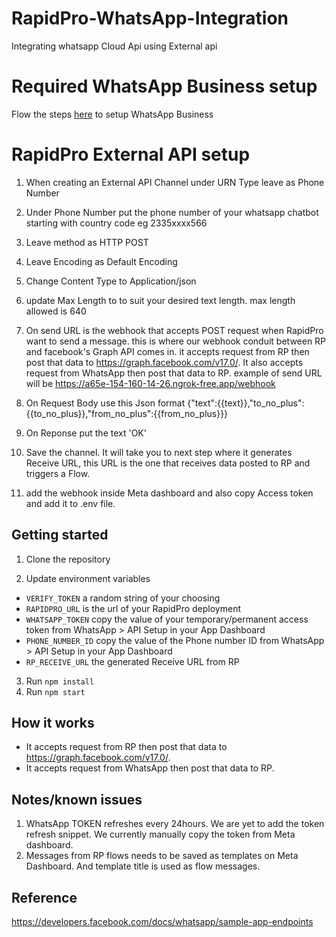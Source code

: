 # RapidPro-WhatsApp-Integration
Integrating whatsapp Cloud Api using External api

# Required WhatsApp Business setup
Flow the steps [here](https://developers.facebook.com/docs/whatsapp/cloud-api/get-started) to setup WhatsApp Business

# RapidPro External API setup

1. When creating an External API Channel under URN Type leave as Phone Number

2. Under Phone Number put the phone number of your whatsapp chatbot starting with country code eg 2335xxxx566

3. Leave method as HTTP POST

4. Leave Encoding as Default Encoding

5. Change Content Type to Application/json

6. update Max Length to to suit your desired text length. max length allowed is 640

7. On send URL is the webhook that accepts POST request when RapidPro want to send a message. this is where our webhook conduit between RP and facebook's Graph API comes in. it accepts request from RP then post that data to https://graph.facebook.com/v17.0/. It also accepts request from WhatsApp then post that data to RP. example of send URL will be https://a65e-154-160-14-26.ngrok-free.app/webhook

8. On Request Body use this Json format {"text":{{text}},"to_no_plus":{{to_no_plus}},"from_no_plus":{{from_no_plus}}}

9. On Reponse put the text 'OK'

10. Save the channel. It will take you to next step where it generates Receive URL, this URL is the one that receives data posted to RP and triggers a Flow.

11. add the webhook inside Meta dashboard and also copy Access token and add it to .env file.

## Getting started

1. Clone the repository

2. Update environment variables
  - `VERIFY_TOKEN` a random string of your choosing
  - `RAPIDPRO_URL` is the url of your RapidPro deployment  
  - `WHATSAPP_TOKEN` copy the value of your temporary/permanent access token from WhatsApp > API Setup in your App Dashboard
  - `PHONE_NUMBER_ID` copy the value of the Phone number ID from WhatsApp > API Setup in your App Dashboard
  - `RP_RECEIVE_URL` the generated Receive URL from RP
3. Run `npm install`
4. Run `npm start`


## How it works
- It accepts request from RP then post that data to https://graph.facebook.com/v17.0/. 
- It accepts request from WhatsApp then post that data to RP.

## Notes/known issues
1. WhatsApp TOKEN refreshes every 24hours. We are yet to add the token refresh snippet. We  currently manually copy the token from Meta dashboard.
2. Messages from RP flows needs to be saved as templates on Meta Dashboard. And template title is used as flow messages.

## Reference
https://developers.facebook.com/docs/whatsapp/sample-app-endpoints